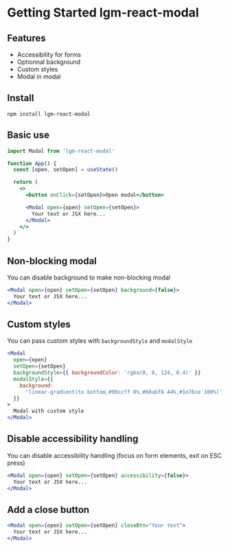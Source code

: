 # Getting Started lgm-react-modal

## Features

- Accessibility for forms
- Optionnal background
- Custom styles
- Modal in modal


## Install

```console
npm install lgm-react-modal
```


## Basic use

```jsx
import Modal from 'lgm-react-modal'

function App() {
  const [open, setOpen] = useState()

  return (
    <>
      <button onClick={setOpen}>Open modal</button>

      <Modal open={open} setOpen={setOpen}>
        Your text or JSX here...
      </Modal>
    </>
  )
}
```


## Non-blocking modal

You can disable background to make non-blocking modal

```jsx
<Modal open={open} setOpen={setOpen} background={false}>
  Your text or JSX here...
</Modal>
```


## Custom styles

You can pass custom styles with `backgroundStyle` and `modalStyle`

```jsx
<Modal
  open={open}
  setOpen={setOpen}
  backgroundStyle={{ backgroundColor: 'rgba(0, 0, 124, 0.4)' }}
  modalStyle={{
    background:
      'linear-gradient(to bottom,#99ccff 0%,#60abf8 44%,#1e76ce 100%)',
  }}
>
  Modal with custom style
</Modal>
```


## Disable accessibility handling

You can disable accessibility handling (focus on form elements, exit on ESC press)

```jsx
<Modal open={open} setOpen={setOpen} accessibility={false}>
  Your text or JSX here...
</Modal>
```


## Add a close button

```jsx
<Modal open={open} setOpen={setOpen} closeBtn="Your text">
  Your text or JSX here...
</Modal>
```
